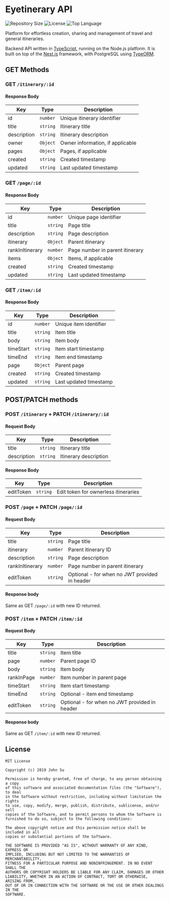 # Eyetinerary API
![Repository Size](https://img.shields.io/github/repo-size/Tyncture/Eyetinerary-API.svg?t&style=flat-square)
![License](https://img.shields.io/github/license/Tyncture/Eyetinerary-API.svg?&style=flat-square)
![Top Language](https://img.shields.io/github/languages/top/Tyncture/Eyetinerary-API.svg?&style=flat-square)

Platform for effortless creation, sharing and management of travel and general itineraries.

Backend API written in [TypeScript](https://www.typescriptlang.org/), running on the Node.js platform. It is built on top of the [Nest.js](https://nestjs.com/) framework, with PostgreSQL using [TypeORM](https://typeorm.io).

## GET Methods
### GET `/itinerary/:id`
#### Response Body
| Key         | Type     | Description                      |
|-------------|----------|----------------------------------|
| id          | `number` | Unique itinerary identifier      |
| title        | `string` | Itinerary title                   |
| description | `string` | Itinerary description            |
| owner       | `Object` | Owner information, if applicable |
| pages       | `Object` | Pages, if applicable             |
| created     | `string` | Created timestamp                |
| updated     | `string` | Last updated timestamp           |

### GET `/page/:id`
#### Response Body
| Key             | Type     | Description                     |
|-----------------|----------|---------------------------------|
| id              | `number` | Unique page identifier          |
| title            | `string` | Page title                       |
| description     | `string` | Page description                |
| itinerary       | `Object` | Parent itinerary                |
| rankInItinerary | `number` | Page number in parent itinerary |
| items           | `Object` | Items, if applicable            |
| created         | `string` | Created timestamp               |
| updated         | `string` | Last updated timestamp          |

### GET `/item/:id`
#### Response Body
| Key       | Type     | Description            |
|-----------|----------|------------------------|
| id        | `number` | Unique item identifier |
| title     | `string` | Item title             |
| body      | `string` | Item body              |
| timeStart | `string` | Item start timestamp   |
| timeEnd   | `string` | Item end timestamp     |
| page      | `Object` | Parent page            |
| created   | `string` | Created timestamp      |
| updated   | `string` | Last updated timestamp |

## POST/PATCH methods
### POST `/itinerary` + PATCH `/itinerary/:id`
#### Request Body
| Key         | Type     | Description           |
|-------------|----------|-----------------------|
| title       | `string` | Itinerary title       |
| description | `string` | Itinerary description |

#### Response Body
| Key       | Type     | Description                          |
|-----------|----------|--------------------------------------|
| editToken | `string` | Edit token for ownerless itineraries |

### POST `/page` + PATCH `/page/:id`
#### Request Body
| Key             | Type     | Description                                   |
|-----------------|----------|-----------------------------------------------|
| title           | `string` | Page title                                    |
| itinerary       | `number` | Parent itinerary ID                           |
| description     | `string` | Page description                              |
| rankInItinerary | `number` | Page number in parent itinerary               |
| editToken       | `string` | Optional - for when no JWT provided in header |
#### Response body
Same as GET `/page/:id` with new ID returned.

### POST `/item` + PATCH `/item/:id`
#### Request Body
| Key        | Type     | Description                                   |
|------------|----------|-----------------------------------------------|
| title      | `string` | Item title                                    |
| page       | `number` | Parent page ID                                |
| body       | `string` | Item body                                     |
| rankInPage | `number` | Item number in parent page                    |
| timeStart  | `string` | Item start timestamp                          |
| timeEnd    | `string` | Optional - item end timestamp                 |
| editToken  | `string` | Optional - for when no JWT provided in header |
#### Response body
Same as GET `/item/:id` with new ID returned.

## License
```
MIT License

Copyright (c) 2019 John Su

Permission is hereby granted, free of charge, to any person obtaining a copy
of this software and associated documentation files (the "Software"), to deal
in the Software without restriction, including without limitation the rights
to use, copy, modify, merge, publish, distribute, sublicense, and/or sell
copies of the Software, and to permit persons to whom the Software is
furnished to do so, subject to the following conditions:

The above copyright notice and this permission notice shall be included in all
copies or substantial portions of the Software.

THE SOFTWARE IS PROVIDED "AS IS", WITHOUT WARRANTY OF ANY KIND, EXPRESS OR
IMPLIED, INCLUDING BUT NOT LIMITED TO THE WARRANTIES OF MERCHANTABILITY,
FITNESS FOR A PARTICULAR PURPOSE AND NONINFRINGEMENT. IN NO EVENT SHALL THE
AUTHORS OR COPYRIGHT HOLDERS BE LIABLE FOR ANY CLAIM, DAMAGES OR OTHER
LIABILITY, WHETHER IN AN ACTION OF CONTRACT, TORT OR OTHERWISE, ARISING FROM,
OUT OF OR IN CONNECTION WITH THE SOFTWARE OR THE USE OR OTHER DEALINGS IN THE
SOFTWARE.
```
